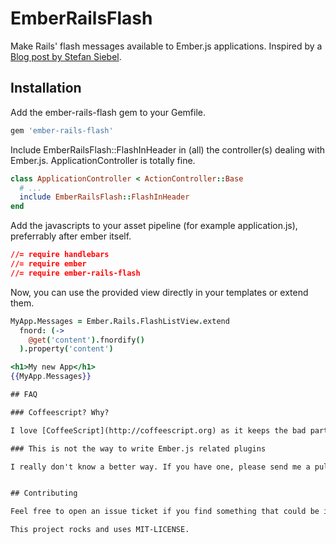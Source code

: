# EmberRailsFlash

Make Rails' flash messages available to Ember.js applications. Inspired by a [Blog post by Stefan Siebel](http://blog.project-sierra.de/archives/1808).

## Installation

Add the ember-rails-flash gem to your Gemfile.

```ruby
gem 'ember-rails-flash'
```

Include EmberRailsFlash::FlashInHeader in (all) the controller(s) dealing with Ember.js. ApplicationController is totally fine.

```ruby
class ApplicationController < ActionController::Base
  # ...
  include EmberRailsFlash::FlashInHeader
end
```

Add the javascripts to your asset pipeline (for example application.js), preferrably after ember itself.
```css
//= require handlebars
//= require ember
//= require ember-rails-flash
```

Now, you can use the provided view directly in your templates or extend them.

```coffeescript
MyApp.Messages = Ember.Rails.FlashListView.extend
  fnord: (->
    @get('content').fnordify()
  ).property('content')
```

```handlebars
<h1>My new App</h1>
{{MyApp.Messages}}

## FAQ

### Coffeescript? Why?

I love [CoffeeScript](http://coffeescript.org) as it keeps the bad parts out of my JS.

### This is not the way to write Ember.js related plugins

I really don't know a better way. If you have one, please send me a pull request :)


## Contributing

Feel free to open an issue ticket if you find something that could be improved.

This project rocks and uses MIT-LICENSE.

